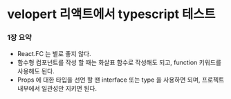 # velopert 리액트에서 typescript 테스트 

### 1장 요약
* React.FC 는 별로 좋지 않다.
* 함수형 컴포넌트를 작성 할 때는 화살표 함수로 작성해도 되고, function 키워드를 사용해도 된다.
* Props 에 대한 타입을 선언 할 땐 interface 또는 type 을 사용하면 되며, 프로젝트 내부에서 일관성만 지키면 된다.
